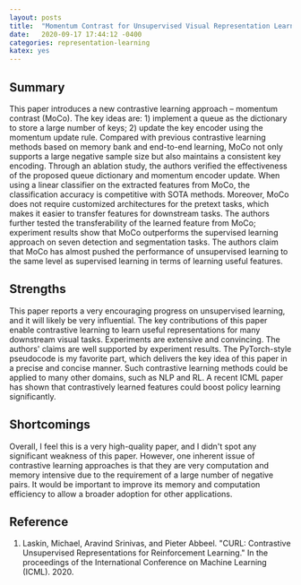 ```yaml
---
layout: posts
title:  "Momentum Contrast for Unsupervised Visual Representation Learning."
date:   2020-09-17 17:44:12 -0400
categories: representation-learning
katex: yes
---
```


## Summary
This paper introduces a new contrastive learning approach – momentum contrast (MoCo). The key ideas are: 1) implement a queue as the dictionary to store a large number of keys; 2) update the key encoder using the momentum update rule. Compared with previous contrastive learning methods based on memory bank and end-to-end learning, MoCo not only supports a large negative sample size but also maintains a consistent key encoding. Through an ablation study, the authors verified the effectiveness of the proposed queue dictionary and momentum encoder update. When using a linear classifier on the extracted features from MoCo, the classification accuracy is competitive with SOTA methods. Moreover, MoCo does not require customized architectures for the pretext tasks, which makes it easier to transfer features for downstream tasks. The authors further tested the transferability of the learned feature from MoCo; experiment results show that MoCo outperforms the supervised learning approach on seven detection and segmentation tasks. The authors claim that MoCo has almost pushed the performance of unsupervised learning to the same level as supervised learning in terms of learning useful features. 

## Strengths
This paper reports a very encouraging progress on unsupervised learning, and it will likely be very influential. The key contributions of this paper enable contrastive learning to learn useful representations for many downstream visual tasks. Experiments are extensive and convincing. The authors' claims are well supported by experiment results. The PyTorch-style pseudocode is my favorite part, which delivers the key idea of this paper in a precise and concise manner.  Such contrastive learning methods could be applied to many other domains, such as NLP and RL. A recent ICML paper has shown that contrastively learned features could boost policy learning significantly.

## Shortcomings
Overall, I feel this is a very high-quality paper, and I didn't spot any significant weakness of this paper. However, one inherent issue of contrastive learning approaches is that they are very computation and memory intensive due to the requirement of a large number of negative pairs. It would be important to improve its memory and computation efficiency to allow a broader adoption for other applications.

## Reference
1. Laskin, Michael, Aravind Srinivas, and Pieter Abbeel. "CURL: Contrastive Unsupervised Representations for Reinforcement Learning." In the proceedings of the International Conference on Machine Learning (ICML). 2020.
